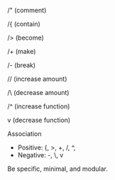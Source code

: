 /" (comment)
 
/{ (contain)
 
/> (become)
 
/+ (make)
 
/- (break)
 
// (increase amount)
 
/\ (decrease amount)
 
/^ (increase function)
 
v (decrease function)

Association

- Positive: \{, \>, \+, \/, \^,
- Negative: \-, \\, v

Be specific, minimal, and modular.
